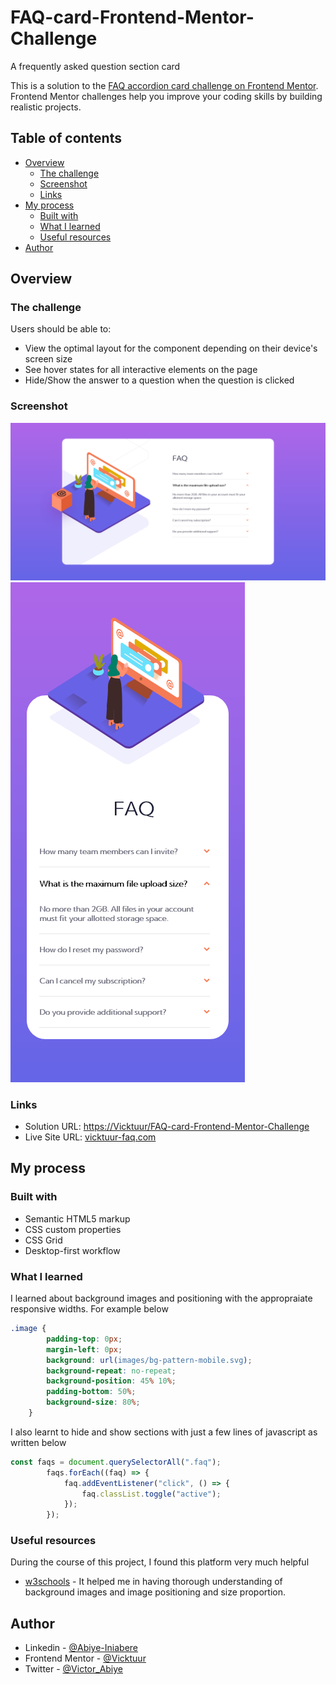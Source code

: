 # FAQ-card-Frontend-Mentor-Challenge
A frequently asked question section card

This is a solution to the [FAQ accordion card challenge on Frontend Mentor](https://www.frontendmentor.io/challenges/faq-accordion-card-XlyjD0Oam). Frontend Mentor challenges help you improve your coding skills by building realistic projects. 

## Table of contents

- [Overview](#overview)
  - [The challenge](#the-challenge)
  - [Screenshot](#screenshot)
  - [Links](#links)
- [My process](#my-process)
  - [Built with](#built-with)
  - [What I learned](#what-i-learned)
  - [Useful resources](#useful-resources)
- [Author](#author)

## Overview

### The challenge

Users should be able to:

- View the optimal layout for the component depending on their device's screen size
- See hover states for all interactive elements on the page
- Hide/Show the answer to a question when the question is clicked

### Screenshot

![](images/FAQ-desktop-view.png)
![](images/FAQ-mobile-view.png)

### Links

- Solution URL: [https://Vicktuur/FAQ-card-Frontend-Mentor-Challenge](https://Vicktuur/FAQ-card-Frontend-Mentor-Challenge)
- Live Site URL: [vicktuur-faq.com](https://vicktuur-faq.netlify.app)

## My process

### Built with

- Semantic HTML5 markup
- CSS custom properties
- CSS Grid
- Desktop-first workflow

### What I learned

I learned about background images and positioning with the appropraiate responsive widths. For example below
```css
.image { 
        padding-top: 0px;
        margin-left: 0px;
        background: url(images/bg-pattern-mobile.svg);
        background-repeat: no-repeat; 
        background-position: 45% 10%;
        padding-bottom: 50%;
        background-size: 80%;
    }
```
I also learnt to hide and show sections with just a few lines of javascript as written below
```js
const faqs = document.querySelectorAll(".faq");
        faqs.forEach((faq) => {
            faq.addEventListener("click", () => {
                faq.classList.toggle("active");
            });
        });
```

### Useful resources

During the course of this project, I found this platform very much helpful 
- [w3schools](https://www.w3schools.com) - It helped me in having thorough understanding of background images and  image positioning and size proportion.

## Author

- Linkedin - [@Abiye-Iniabere](https://www.linkedin.com/in/abiye-iniabere-6715391b3)
- Frontend Mentor - [@Vicktuur](https://www.frontendmentor.io/profile/Vicktuur)
- Twitter - [@Victor_Abiye](https://www.twitter.com/Victor_Abiye)
